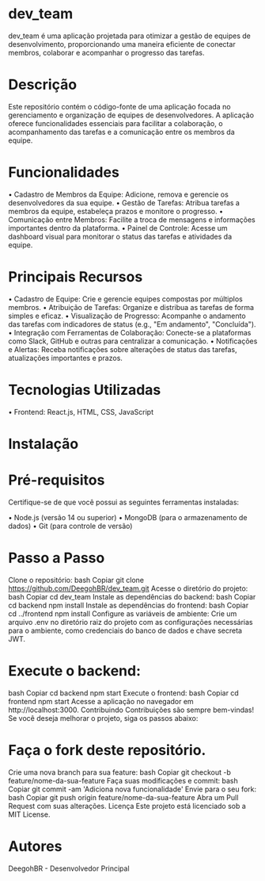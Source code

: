 # dev_team
dev_team é uma aplicação projetada para otimizar a gestão de equipes de desenvolvimento, proporcionando uma maneira eficiente de conectar membros, colaborar e acompanhar o progresso das tarefas.

# Descrição
Este repositório contém o código-fonte de uma aplicação focada no gerenciamento e organização de equipes de desenvolvedores. A aplicação oferece funcionalidades essenciais para facilitar a colaboração, o acompanhamento das tarefas e a comunicação entre os membros da equipe.

# Funcionalidades
• Cadastro de Membros da Equipe: Adicione, remova e gerencie os desenvolvedores da sua equipe.
• Gestão de Tarefas: Atribua tarefas a membros da equipe, estabeleça prazos e monitore o progresso.
• Comunicação entre Membros: Facilite a troca de mensagens e informações importantes dentro da plataforma.
• Painel de Controle: Acesse um dashboard visual para monitorar o status das tarefas e atividades da equipe.

# Principais Recursos
• Cadastro de Equipe: Crie e gerencie equipes compostas por múltiplos membros.
• Atribuição de Tarefas: Organize e distribua as tarefas de forma simples e eficaz.
• Visualização de Progresso: Acompanhe o andamento das tarefas com indicadores de status (e.g., "Em andamento", "Concluída").
• Integração com Ferramentas de Colaboração: Conecte-se a plataformas como Slack, GitHub e outras para centralizar a comunicação.
• Notificações e Alertas: Receba notificações sobre alterações de status das tarefas, atualizações importantes e prazos.

# Tecnologias Utilizadas
• Frontend: React.js, HTML, CSS, JavaScript

# Instalação
# Pré-requisitos
Certifique-se de que você possui as seguintes ferramentas instaladas:

• Node.js (versão 14 ou superior)
• MongoDB (para o armazenamento de dados)
• Git (para controle de versão)

# Passo a Passo
Clone o repositório:
bash
Copiar
git clone https://github.com/DeegohBR/dev_team.git
Acesse o diretório do projeto:
bash
Copiar
cd dev_team
Instale as dependências do backend:
bash
Copiar
cd backend
npm install
Instale as dependências do frontend:
bash
Copiar
cd ../frontend
npm install
Configure as variáveis de ambiente: Crie um arquivo .env no diretório raiz do projeto com as configurações necessárias para o ambiente, como credenciais do banco de dados e chave secreta JWT.

# Execute o backend:

bash
Copiar
cd backend
npm start
Execute o frontend:
bash
Copiar
cd frontend
npm start
Acesse a aplicação no navegador em http://localhost:3000.
Contribuindo
Contribuições são sempre bem-vindas! Se você deseja melhorar o projeto, siga os passos abaixo:

# Faça o fork deste repositório.
Crie uma nova branch para sua feature:
bash
Copiar
git checkout -b feature/nome-da-sua-feature
Faça suas modificações e commit:
bash
Copiar
git commit -am 'Adiciona nova funcionalidade'
Envie para o seu fork:
bash
Copiar
git push origin feature/nome-da-sua-feature
Abra um Pull Request com suas alterações.
Licença
Este projeto está licenciado sob a MIT License.

# Autores
DeegohBR - Desenvolvedor Principal
